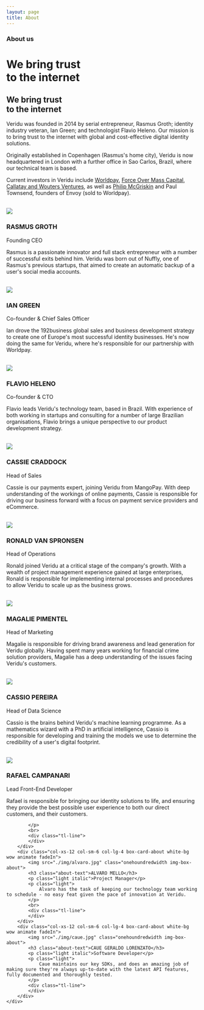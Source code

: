 ```yaml
---
layout: page
title: About
---
```

<div class="container-fluid">
    <div class="row">
        <div class="col-xs-12 col-sm-12 col-lg-12 box darkblue-bg wow animate fadeIn">
            <div class="row article-header-content">    
                <div class="col-xs-12 col-sm-12 col-lg-12">
                    <div class="divider-4"></div>
                    <h3 class="visible-xs visible-sm visible-md visible-lg white">
                        About us</h3>
                    <h1 class="hidden-xs visible-sm visible-md visible-lg thin white">
                        We bring trust<br> 
                        to the internet
                    </h1>
                    <h2 class="hidden-sm hidden-md hidden-lg thin white">
                        We bring trust<br> 
                        to the internet
                    </h2>
                </div>
            </div>
        </div>
    </div>
</div>

<div class="container-fluid">
    <div class="row">
        <div class="col-xs-12 col-sm-12 col-lg-12 box box-text-about white-bg wow animate fadeIn">
            <div class="tl-line">
            </div>
            <div class="row">
                <div class="col-xs-12 col-sm-12 col-lg-12">
                    <div class="row">
                        <div class="col-xs-12 col-sm-4 col-lg-4">
                            <p class="light">
                                Veridu was founded in 2014 by serial entrepreneur, Rasmus Groth; identity industry veteran, Ian Green; and technologist Flavio Heleno. Our mission is to bring trust to the internet with global and cost-effective digital identity solutions.
                            </p>
                        </div>
                        <div class="col-xs-12 col-sm-4 col-lg-4">
                            <p class="light">
                                Originally established in Copenhagen (Rasmus's home city), Veridu is now headquartered in London with a further office in Sao Carlos, Brazil, where our technical team is based.
                            </p>
                        </div>
                        <div class="col-xs-12 col-sm-4 col-lg-4">
                            <p class="light">
                                Current investors in Veridu include <a onclick="trackOutboundLink(this); return true;" target="_blank"  href="http://www.worldpay.com">Worldpay</a>, <a onclick="trackOutboundLink(this); return true;" target="_blank"  href="http://www.fomcap.com">Force Over Mass Capital</a>, <a onclick="trackOutboundLink(this); return true;" target="_blank"  href="http://www.finextra.com/resources/fullsolns.aspx?companyid=3166"> Callatay and Wouters Ventures</a>, as well as <a onclick="trackOutboundLink(this); return true;" target="_blank"  href="https://www.youtube.com/watch?v=yBWM_tEhttw">Philip McGriskin</a> and Paul Townsend, founders of Envoy (sold to Worldpay).
                            </p>
                            <br>
                        </div>
                    </div>
                </div>
            </div>
        </div>
    </div>
</div>

<div class="container-fluid divider">
    <div class="row">
        <div class="col-xs-12 col-sm-6 col-lg-4 box-card-about white-bg wow animate fadeIn">
            <img src="./img/rasmus.jpg" class="onehoundredwidth img-box-about">
            <h3 class="about-text">RASMUS GROTH</h3>
            <p class="light italic">Founding CEO</p>
            <p class="light">
                Rasmus is a passionate innovator and full stack entrepreneur with a number of successful exits behind him. Veridu was born out of Nuffly, one of Rasmus's previous startups, that aimed to create an automatic backup of a user's social media accounts.
            </p>
            <br>
            <div class="tl-line">
            </div>
        </div>
        <div class="col-xs-12 col-sm-6 col-lg-4 box-card-about white-bg wow animate fadeIn">
            <img src="./img/ian.jpg" class="onehoundredwidth img-box-about">
            <h3 class="about-text">IAN GREEN</h3>
            <p class="light italic">Co-founder & Chief Sales Officer</p>
            <p class="light">
                Ian drove the 192business global sales and business development strategy to create one of Europe's most successful identity businesses. He's now doing the same for Veridu, where he's responsible for our partnership with Worldpay.
            </p>
            <br>
            <div class="tl-line">
            </div>
        </div>
        <div class="col-xs-12 col-sm-6 col-lg-4 box-card-about white-bg wow animate fadeIn">
            <img src="./img/flavio.jpg" class="onehoundredwidth img-box-about">
            <h3 class="about-text">FLAVIO HELENO</h3>
            <p class="light italic">Co-founder & CTO</p>
            <p class="light">
                Flavio leads Veridu's technology team, based in Brazil. With experience of both working in startups and consulting for a number of large Brazilian organisations, Flavio brings a unique perspective to our product development strategy.
            </p>
            <br>
            <div class="tl-line">
            </div>
        </div>
        <div class="col-xs-12 col-sm-6 col-lg-4 box-card-about white-bg wow animate fadeIn">
            <img src="./img/cassie.jpg" class="onehoundredwidth img-box-about">
            <h3 class="about-text">CASSIE CRADDOCK</h3>
            <p class="light italic">Head of Sales</p>
            <p class="light">
                Cassie is our payments expert, joining Veridu from MangoPay. With deep understanding of the workings of online payments, Cassie is responsible for driving our business forward with a focus on payment service providers and eCommerce.
            </p>
            <br>
            <div class="tl-line">
            </div>
        </div>
        <div class="col-xs-12 col-sm-6 col-lg-4 box-card-about white-bg wow animate fadeIn">
            <img src="./img/ronald.jpg" class="onehoundredwidth img-box-about">
            <h3 class="about-text">RONALD VAN SPRONSEN</h3>
            <p class="light italic">Head of Operations</p>
            <p class="light">
                Ronald joined Veridu at a critical stage of the company's growth. With a wealth of project management experience gained at large enterprises, Ronald is responsible for implementing internal processes and procedures to allow Veridu to scale up as the business grows.
            </p>
            <br>
            <div class="tl-line">
            </div>
        </div>
        <div class="col-xs-12 col-sm-6 col-lg-4 box-card-about white-bg wow animate fadeIn">
            <img src="./img/magalie.jpg" class="onehoundredwidth img-box-about">
            <h3 class="about-text">MAGALIE PIMENTEL</h3>
            <p class="light italic">Head of Marketing</p>
            <p class="light">
                Magalie is responsible for driving brand awareness and lead generation for Veridu globally. Having spent many years working for financial crime solution providers, Magalie has a deep understanding of the issues facing Veridu's customers.
            </p>
            <br>
            <div class="tl-line">
            </div>
        </div>
        <div class="col-xs-12 col-sm-6 col-lg-4 box-card-about white-bg wow animate fadeIn">
            <img src="./img/cassio.jpg" class="onehoundredwidth img-box-about">
            <h3 class="about-text">CASSIO PEREIRA</h3>
            <p class="light italic">Head of Data Science</p>
            <p class="light">
                Cassio is the brains behind Veridu's machine learning programme. As a mathematics wizard with a PhD in artificial intelligence, Cassio is responsible for developing and training the models we use to determine the credibility of a user's digital footprint.
            </p>
            <br>
            <div class="tl-line">
            </div>
        </div>
        <div class="col-xs-12 col-sm-6 col-lg-4 box-card-about white-bg wow animate fadeIn">
            <img src="./img/rafael.jpg" class="onehoundredwidth img-box-about">
            <h3 class="about-text">RAFAEL CAMPANARI</h3>
            <p class="light italic">Lead Front-End Developer</p>
            <p class="light">
                Rafael is responsible for bringing our identity solutions to life, and ensuring they provide the best possible user experience to both our direct customers, and their customers.

            </p>
            <br>
            <div class="tl-line">
            </div>
        </div>
        <div class="col-xs-12 col-sm-6 col-lg-4 box-card-about white-bg wow animate fadeIn">
            <img src="./img/alvaro.jpg" class="onehoundredwidth img-box-about">
            <h3 class="about-text">ALVARO MELLO</h3>
            <p class="light italic">Project Manager</p>
            <p class="light">
                Alvaro has the task of keeping our technology team working to schedule - no easy feat given the pace of innovation at Veridu.
            </p>
            <br>
            <div class="tl-line">
            </div>
        </div>
        <div class="col-xs-12 col-sm-6 col-lg-4 box-card-about white-bg wow animate fadeIn">
            <img src="./img/caue.jpg" class="onehoundredwidth img-box-about">
            <h3 class="about-text">CAUE GERALDO LORENZATO</h3>
            <p class="light italic">Software Developer</p>
            <p class="light">
                Caue maintains our key SDKs, and does an amazing job of making sure they're always up-to-date with the latest API features, fully documented and thoroughly tested. 
            </p>
            <div class="tl-line">
            </div>
        </div>
    </div>
</div>

